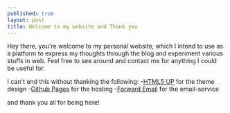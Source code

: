 ```yaml
---
published: true
layout: post
title: Welcome to my website and Thank you
---
```

Hey there, you're welcome to my personal website, which I intend to use as a platform to express my thoughts through the blog and experiment various stuffs in web. Feel free to see around and contact me for anything I could be useful for.

I can't end this without thanking the following:
-[HTML5 UP](http://html5up.net/) for the theme design
-[Github Pages](https://pages.github.com/) for the hosting
-[Forward Email](https://forwardemail.net/) for the email-service

and thank you all for being here!
